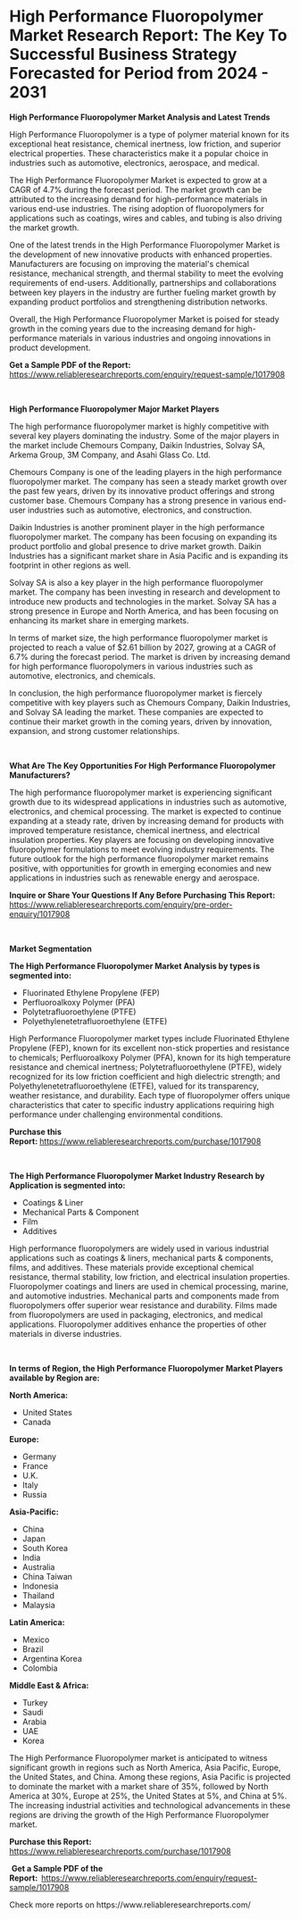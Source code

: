<p><h1>High Performance Fluoropolymer Market Research Report: The Key To Successful Business Strategy Forecasted for Period from 2024 - 2031</h1></p><p><strong>High Performance Fluoropolymer Market Analysis and Latest Trends</strong></p>
<p><p>High Performance Fluoropolymer is a type of polymer material known for its exceptional heat resistance, chemical inertness, low friction, and superior electrical properties. These characteristics make it a popular choice in industries such as automotive, electronics, aerospace, and medical.</p><p>The High Performance Fluoropolymer Market is expected to grow at a CAGR of 4.7% during the forecast period. The market growth can be attributed to the increasing demand for high-performance materials in various end-use industries. The rising adoption of fluoropolymers for applications such as coatings, wires and cables, and tubing is also driving the market growth.</p><p>One of the latest trends in the High Performance Fluoropolymer Market is the development of new innovative products with enhanced properties. Manufacturers are focusing on improving the material's chemical resistance, mechanical strength, and thermal stability to meet the evolving requirements of end-users. Additionally, partnerships and collaborations between key players in the industry are further fueling market growth by expanding product portfolios and strengthening distribution networks.</p><p>Overall, the High Performance Fluoropolymer Market is poised for steady growth in the coming years due to the increasing demand for high-performance materials in various industries and ongoing innovations in product development.</p></p>
<p><strong>Get a Sample PDF of the Report:&nbsp;</strong> <a href="https://www.reliableresearchreports.com/enquiry/request-sample/1017908">https://www.reliableresearchreports.com/enquiry/request-sample/1017908</a></p>
<p>&nbsp;</p>
<p><strong>High Performance Fluoropolymer Major Market Players</strong></p>
<p><p>The high performance fluoropolymer market is highly competitive with several key players dominating the industry. Some of the major players in the market include Chemours Company, Daikin Industries, Solvay SA, Arkema Group, 3M Company, and Asahi Glass Co. Ltd.</p><p>Chemours Company is one of the leading players in the high performance fluoropolymer market. The company has seen a steady market growth over the past few years, driven by its innovative product offerings and strong customer base. Chemours Company has a strong presence in various end-user industries such as automotive, electronics, and construction.</p><p>Daikin Industries is another prominent player in the high performance fluoropolymer market. The company has been focusing on expanding its product portfolio and global presence to drive market growth. Daikin Industries has a significant market share in Asia Pacific and is expanding its footprint in other regions as well.</p><p>Solvay SA is also a key player in the high performance fluoropolymer market. The company has been investing in research and development to introduce new products and technologies in the market. Solvay SA has a strong presence in Europe and North America, and has been focusing on enhancing its market share in emerging markets.</p><p>In terms of market size, the high performance fluoropolymer market is projected to reach a value of $2.61 billion by 2027, growing at a CAGR of 6.7% during the forecast period. The market is driven by increasing demand for high performance fluoropolymers in various industries such as automotive, electronics, and chemicals.</p><p>In conclusion, the high performance fluoropolymer market is fiercely competitive with key players such as Chemours Company, Daikin Industries, and Solvay SA leading the market. These companies are expected to continue their market growth in the coming years, driven by innovation, expansion, and strong customer relationships.</p></p>
<p>&nbsp;</p>
<p><strong>What Are The Key Opportunities For High Performance Fluoropolymer Manufacturers?</strong></p>
<p><p>The high performance fluoropolymer market is experiencing significant growth due to its widespread applications in industries such as automotive, electronics, and chemical processing. The market is expected to continue expanding at a steady rate, driven by increasing demand for products with improved temperature resistance, chemical inertness, and electrical insulation properties. Key players are focusing on developing innovative fluoropolymer formulations to meet evolving industry requirements. The future outlook for the high performance fluoropolymer market remains positive, with opportunities for growth in emerging economies and new applications in industries such as renewable energy and aerospace.</p></p>
<p><strong>Inquire or Share Your Questions If Any Before Purchasing This Report:</strong> <a href="https://www.reliableresearchreports.com/enquiry/pre-order-enquiry/1017908">https://www.reliableresearchreports.com/enquiry/pre-order-enquiry/1017908</a></p>
<p>&nbsp;</p>
<p><strong>Market Segmentation</strong></p>
<p><strong>The High Performance Fluoropolymer Market Analysis by types is segmented into:</strong></p>
<p><ul><li>Fluorinated Ethylene Propylene (FEP)</li><li>Perfluoroalkoxy Polymer (PFA)</li><li>Polytetrafluoroethylene (PTFE)</li><li>Polyethylenetetrafluoroethylene (ETFE)</li></ul></p>
<p><p>High Performance Fluoropolymer market types include Fluorinated Ethylene Propylene (FEP), known for its excellent non-stick properties and resistance to chemicals; Perfluoroalkoxy Polymer (PFA), known for its high temperature resistance and chemical inertness; Polytetrafluoroethylene (PTFE), widely recognized for its low friction coefficient and high dielectric strength; and Polyethylenetetrafluoroethylene (ETFE), valued for its transparency, weather resistance, and durability. Each type of fluoropolymer offers unique characteristics that cater to specific industry applications requiring high performance under challenging environmental conditions.</p></p>
<p><strong>Purchase this Report:&nbsp;</strong><a href="https://www.reliableresearchreports.com/purchase/1017908">https://www.reliableresearchreports.com/purchase/1017908</a></p>
<p>&nbsp;</p>
<p><strong>The High Performance Fluoropolymer Market Industry Research by Application is segmented into:</strong></p>
<p><ul><li>Coatings & Liner</li><li>Mechanical Parts & Component</li><li>Film</li><li>Additives</li></ul></p>
<p><p>High performance fluoropolymers are widely used in various industrial applications such as coatings & liners, mechanical parts & components, films, and additives. These materials provide exceptional chemical resistance, thermal stability, low friction, and electrical insulation properties. Fluoropolymer coatings and liners are used in chemical processing, marine, and automotive industries. Mechanical parts and components made from fluoropolymers offer superior wear resistance and durability. Films made from fluoropolymers are used in packaging, electronics, and medical applications. Fluoropolymer additives enhance the properties of other materials in diverse industries.</p></p>
<p>&nbsp;</p>
<p><strong>In terms of Region, the High Performance Fluoropolymer Market Players available by Region are:</strong></p>
<p>
    <p> <strong> North America: </strong>
        <ul>
            <li>United States</li>
            <li>Canada</li>
        </ul>
        </p> 
    <p> <strong> Europe: </strong>
        <ul>
            <li>Germany</li>
            <li>France</li>
            <li>U.K.</li>
            <li>Italy</li>
            <li>Russia</li>
        </ul>
        </p> 
    <p> <strong> Asia-Pacific: </strong>
        <ul>
            <li>China</li>
            <li>Japan</li>
            <li>South Korea</li>
            <li>India</li>
            <li>Australia</li>
            <li>China Taiwan</li>
            <li>Indonesia</li>
            <li>Thailand</li>
            <li>Malaysia</li>
        </ul>
        </p> 
    <p> <strong> Latin America: </strong>
        <ul>
            <li>Mexico</li>
            <li>Brazil</li>
            <li>Argentina Korea</li>
            <li>Colombia</li>
        </ul>
        </p> 
    <p> <strong> Middle East & Africa: </strong>
        <ul>
            <li>Turkey</li>
            <li>Saudi</li>
            <li>Arabia</li>
            <li>UAE</li>
            <li>Korea</li>
        </ul>
    </p>
    </p>
<p><p>The High Performance Fluoropolymer market is anticipated to witness significant growth in regions such as North America, Asia Pacific, Europe, the United States, and China. Among these regions, Asia Pacific is projected to dominate the market with a market share of 35%, followed by North America at 30%, Europe at 25%, the United States at 5%, and China at 5%. The increasing industrial activities and technological advancements in these regions are driving the growth of the High Performance Fluoropolymer market.</p></p>
<p><strong>Purchase this Report: </strong><a href="https://www.reliableresearchreports.com/purchase/1017908">https://www.reliableresearchreports.com/purchase/1017908</a></p>
<p>&nbsp;<strong>Get a Sample PDF of the Report:&nbsp;&nbsp;</strong><a href="https://www.reliableresearchreports.com/enquiry/request-sample/1017908">https://www.reliableresearchreports.com/enquiry/request-sample/1017908</a></p>
<p><strong></strong></p>
<p>Check more reports on https://www.reliableresearchreports.com/</p>
